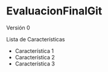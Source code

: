 # EvaluacionFinalGit
Versión 0

Lista de Características
- Característica 1
-  Característica 2
-  Característica 3
